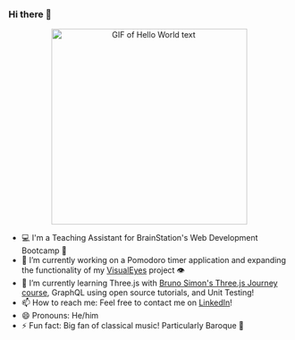 ### Hi there 👋

<div align="center"> 
  <img src="https://media.giphy.com/media/Qo2dupDib32rkTY4hX/giphy.gif" alt="GIF of Hello World text" width="350" />
</div>

- 💻 I'm a Teaching Assistant for BrainStation's Web Development Bootcamp 🧠
- 🔭 I’m currently working on a Pomodoro timer application and expanding the functionality of my <a href="https://github.com/karst-larsen/VisualEyes">VisualEyes</a> project 👁
- 🌱 I’m currently learning Three.js with <a href="https://threejs-journey.com" target="_blank" >Bruno Simon's Three.js Journey course</a>, GraphQL using open source tutorials, and Unit Testing! 
- 📫 How to reach me: Feel free to contact me on <a href="https://www.linkedin.com/in/karsten-larsen" target="_blank" >LinkedIn</a>! 
- 😄 Pronouns: He/him
- ⚡ Fun fact: Big fan of classical music! Particularly Baroque 🎹

<!--
**karst-larsen/karst-larsen** is a ✨ _special_ ✨ repository because its `README.md` (this file) appears on your GitHub profile.

Here are some ideas to get you started:


-->
